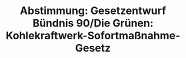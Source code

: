 ---
abstimmung:
  abstimmung: 3
  bundestagssitzung: 108
  datum: 28. Juni 2019
  legislaturperiode: 19
categories:
- Todo
data:
- title: Abstimmungsergebnis 20190628_3-data.pdf
  url: /res/2021-btw/abstimmungsergebnisse/20190628_3-data.pdf
- title: Abstimmungsergebnis 20190628_3_xls-data.xls
  url: /res/2021-btw/abstimmungsergebnisse/20190628_3_xls-data.xls
- title: Abstimmungsergebnis 20190628_3_xls-datacsv
  url: /res/2021-btw/abstimmungsergebnisse/csv/20190628_3_xls-datacsv
documents:
- local: /res/2021-btw/drucksachen/09920.pdf
  title: Drucksache 19/09920
  url: https://dip21.bundestag.de/dip21/btd/19/099/1909920.pdf
- local: /res/2021-btw/drucksachen/11174.pdf
  title: Drucksache 19/11174
  url: https://dip21.bundestag.de/dip21/btd/19/111/1911174.pdf
ergebnis:
  AfD:
    enthaltung: 0
    gesamt: 91
    ja: 0
    nein: 81
    nichtabgegeben: 10
    ungueltig: 0
  Bündnis 90/Die Grünen:
    enthaltung: 0
    gesamt: 67
    ja: 61
    nein: 0
    nichtabgegeben: 6
    ungueltig: 0
  Die Linke:
    enthaltung: 59
    gesamt: 69
    ja: 0
    nein: 0
    nichtabgegeben: 10
    ungueltig: 0
  FDP:
    enthaltung: 0
    gesamt: 80
    ja: 0
    nein: 59
    nichtabgegeben: 21
    ungueltig: 0
  cdu/csu:
    enthaltung: 1
    gesamt: 246
    ja: 0
    nein: 214
    nichtabgegeben: 31
    ungueltig: 0
  file: 20190628_3_xls-data.xls
  fraktionslos:
    enthaltung: 0
    gesamt: 4
    ja: 1
    nein: 2
    nichtabgegeben: 1
    ungueltig: 0
  spd:
    enthaltung: 0
    gesamt: 152
    ja: 0
    nein: 123
    nichtabgegeben: 29
    ungueltig: 0
layout: abstimmung
links:
- title: Link zu bundestag.de
  url: https://www.bundestag.de/parlament/plenum/abstimmung/abstimmung?id=612
preview: 'Deutscher Bundestag


  108. Sitzung des Deutschen Bundestages

  am Freitag, 28. Juni 2019


  Endgültiges Ergebnis der Namentlichen Abstimmung Nr. 3


  Gesetzentwurf der Abgeordneten Oliver Krischer, Annalena Baerbock, Lisa Badum,

  weiterer Abgeordneter und der Fraktion BÜNDNIS 90/DIE GRÜNEN

  Entwurf eines Ersten Gesetzes zur Beendigung des Betriebs von Kohlekraftwerken zur

  Stromerzeugung (Kohlekraftwerk-Sofortmaßnahme-Gesetz)

  Drs. 19/9920 und 19/11174'
tags:
- Todo
title: 'Abstimmung: Gesetzentwurf Bündnis 90/Die Grünen: Kohlekraftwerk-Sofortmaßnahme-Gesetz'
---